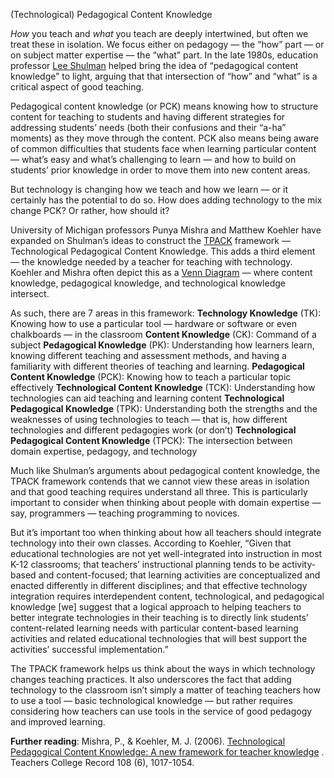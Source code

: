 (Technological) Pedagogical Content Knowledge

*How* you teach and *what* you teach are deeply intertwined, but often we treat these in isolation. We focus either on pedagogy — the “how” part — or on subject matter expertise — the “what” part. In the late 1980s, education professor [Lee Shulman](http://en.wikipedia.org/wiki/Lee_Shulman) helped bring the idea of “pedagogical content knowledge” to light, arguing that that intersection of “how” and “what” is a critical aspect of good teaching.  

Pedagogical content knowledge (or PCK) means knowing how to structure content for teaching to students and having different strategies for addressing students’ needs (both their confusions and their “a-ha” moments) as they move through the content. PCK also means being aware of common difficulties that students face when learning particular content — what’s easy and what’s challenging to learn — and how to build on students’ prior knowledge in order to move them into new content areas.

But technology is changing how we teach and how we learn — or it certainly has the potential to do so. How does adding technology to the mix change PCK? Or rather, how should it?

University of Michigan professors Punya Mishra and Matthew Koehler have expanded on Shulman’s ideas to construct the [TPACK](http://www.tpck.org/) framework — Technological Pedagogical Content Knowledge. This adds a third element — the knowledge needed by a teacher for teaching with technology.  Koehler and Mishra often depict this as a [Venn Diagram](http://mkoehler.educ.msu.edu/tpack/files/2011/05/tpack.jpg) — where content knowledge, pedagogical knowledge, and technological knowledge intersect.

As such, there are 7 areas in this framework:
**Technology Knowledge** (TK):  Knowing how to use a particular tool — hardware or software or even chalkboards — in the classroom
**Content Knowledge** (CK): Command of a subject
**Pedagogical Knowledge** (PK):  Understanding how learners learn, knowing different teaching and assessment methods, and having a familiarity with different theories of teaching and learning.
**Pedagogical Content Knowledge** (PCK):  Knowing how to teach a particular topic effectively
**Technological Content Knowledge** (TCK): Understanding how technologies can aid teaching and learning content
**Technological Pedagogical Knowledge** (TPK): Understanding both the strengths and the weaknesses of using technologies to teach — that is, how different technologies and different pedagogies work (or don’t)
**Technological Pedagogical Content Knowledge** (TPCK): The intersection between domain expertise, pedagogy, and technology

Much like Shulman’s arguments about pedagogical content knowledge, the TPACK  framework contends that we cannot view these areas in isolation and that good teaching requires understand all three. This is particularly important to consider when thinking about people with domain expertise — say, programmers — teaching programming to novices.

But it’s important too when thinking about how all teachers should integrate technology into their own classes.  According to Koehler, “Given that educational technologies are not yet well-integrated into instruction in most K-12 classrooms; that teachers’ instructional planning tends to be activity-based and content-focused; that learning activities are conceptualized and enacted differently in different disciplines; and that effective technology integration requires interdependent content, technological, and pedagogical knowledge [we] suggest that a logical approach to helping teachers to better integrate technologies in their teaching is to directly link students’ content-related learning needs with particular content-based learning activities and related educational technologies that will best support the activities’ successful implementation.”

The TPACK framework helps us think about the ways in which technology changes teaching practices. It also underscores the fact that adding technology to the classroom isn’t simply a matter of teaching teachers how to use a tool — basic technological knowledge — but rather requires considering how teachers can use tools in the service of good pedagogy and improved learning.

**Further reading**:  Mishra, P., & Koehler, M. J. (2006). [Technological Pedagogical Content Knowledge: A new framework for teacher knowledge](http://punya.educ.msu.edu/2008/01/12/mishra-koehler-2006/) . Teachers College Record 108 (6), 1017-1054.
